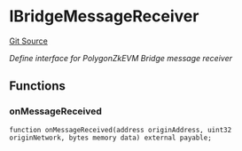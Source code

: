 # IBridgeMessageReceiver
[Git Source](https://github.com/agglayer/agglayer-contracts/blob/a8bf2955890e7123a84542ced57636d763299651/contracts/interfaces/IBridgeMessageReceiver.sol)

*Define interface for PolygonZkEVM Bridge message receiver*


## Functions
### onMessageReceived


```solidity
function onMessageReceived(address originAddress, uint32 originNetwork, bytes memory data) external payable;
```

